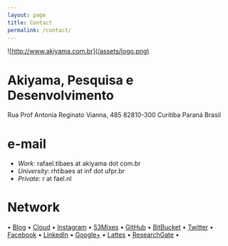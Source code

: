 ```yaml
---
layout: page
title: Contact 
permalink: /contact/
---
```


![http://www.akiyama.com.br](/assets/logo.png)

# Akiyama, Pesquisa e Desenvolvimento
Rua Prof Antonia Reginato Vianna, 485
82810-300 Curitiba Paraná
Brasil

# e-mail
* *Work*: rafael.tibaes at akiyama dot com.br
* *University*: rhtibaes at inf dot ufpr.br
* *Private*: r at fael.nl

# Network
• [Blog](http://wp.fael.nl)
• [Cloud](http://rand.fael.nl)
• [Instagram](http://insta.fael.nl)
• [53Mixes](http://mix.fael.nl)
• [GitHub](http://git.fael.nl)
• [BitBucket](http://bb.fael.nl)
• [Twitter](http://tt.fael.nl)
• [Facebook](http://fb.fael.nl)
• [LinkedIn](http://in.fael.nl)
• [Google+](http://gg.fael.nl)
• [Lattes](http://lattes.fael.nl)
• [ResearchGate](http://rg.fael.nl) • 
